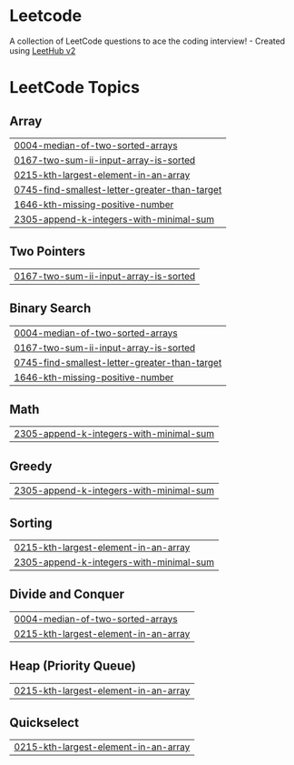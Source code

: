 # Leetcode
A collection of LeetCode questions to ace the coding interview! - Created using [LeetHub v2](https://github.com/arunbhardwaj/LeetHub-2.0)

<!---LeetCode Topics Start-->
# LeetCode Topics
## Array
|  |
| ------- |
| [0004-median-of-two-sorted-arrays](https://github.com/sys32805/Leetcode/tree/master/0004-median-of-two-sorted-arrays) |
| [0167-two-sum-ii-input-array-is-sorted](https://github.com/sys32805/Leetcode/tree/master/0167-two-sum-ii-input-array-is-sorted) |
| [0215-kth-largest-element-in-an-array](https://github.com/sys32805/Leetcode/tree/master/0215-kth-largest-element-in-an-array) |
| [0745-find-smallest-letter-greater-than-target](https://github.com/sys32805/Leetcode/tree/master/0745-find-smallest-letter-greater-than-target) |
| [1646-kth-missing-positive-number](https://github.com/sys32805/Leetcode/tree/master/1646-kth-missing-positive-number) |
| [2305-append-k-integers-with-minimal-sum](https://github.com/sys32805/Leetcode/tree/master/2305-append-k-integers-with-minimal-sum) |
## Two Pointers
|  |
| ------- |
| [0167-two-sum-ii-input-array-is-sorted](https://github.com/sys32805/Leetcode/tree/master/0167-two-sum-ii-input-array-is-sorted) |
## Binary Search
|  |
| ------- |
| [0004-median-of-two-sorted-arrays](https://github.com/sys32805/Leetcode/tree/master/0004-median-of-two-sorted-arrays) |
| [0167-two-sum-ii-input-array-is-sorted](https://github.com/sys32805/Leetcode/tree/master/0167-two-sum-ii-input-array-is-sorted) |
| [0745-find-smallest-letter-greater-than-target](https://github.com/sys32805/Leetcode/tree/master/0745-find-smallest-letter-greater-than-target) |
| [1646-kth-missing-positive-number](https://github.com/sys32805/Leetcode/tree/master/1646-kth-missing-positive-number) |
## Math
|  |
| ------- |
| [2305-append-k-integers-with-minimal-sum](https://github.com/sys32805/Leetcode/tree/master/2305-append-k-integers-with-minimal-sum) |
## Greedy
|  |
| ------- |
| [2305-append-k-integers-with-minimal-sum](https://github.com/sys32805/Leetcode/tree/master/2305-append-k-integers-with-minimal-sum) |
## Sorting
|  |
| ------- |
| [0215-kth-largest-element-in-an-array](https://github.com/sys32805/Leetcode/tree/master/0215-kth-largest-element-in-an-array) |
| [2305-append-k-integers-with-minimal-sum](https://github.com/sys32805/Leetcode/tree/master/2305-append-k-integers-with-minimal-sum) |
## Divide and Conquer
|  |
| ------- |
| [0004-median-of-two-sorted-arrays](https://github.com/sys32805/Leetcode/tree/master/0004-median-of-two-sorted-arrays) |
| [0215-kth-largest-element-in-an-array](https://github.com/sys32805/Leetcode/tree/master/0215-kth-largest-element-in-an-array) |
## Heap (Priority Queue)
|  |
| ------- |
| [0215-kth-largest-element-in-an-array](https://github.com/sys32805/Leetcode/tree/master/0215-kth-largest-element-in-an-array) |
## Quickselect
|  |
| ------- |
| [0215-kth-largest-element-in-an-array](https://github.com/sys32805/Leetcode/tree/master/0215-kth-largest-element-in-an-array) |
<!---LeetCode Topics End-->